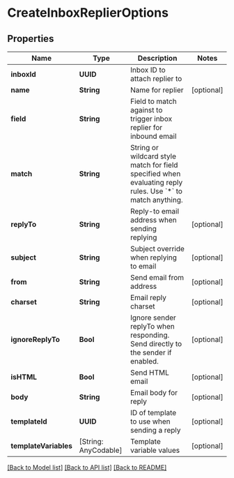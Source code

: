 # CreateInboxReplierOptions

## Properties
Name | Type | Description | Notes
------------ | ------------- | ------------- | -------------
**inboxId** | **UUID** | Inbox ID to attach replier to | 
**name** | **String** | Name for replier | [optional] 
**field** | **String** | Field to match against to trigger inbox replier for inbound email | 
**match** | **String** | String or wildcard style match for field specified when evaluating reply rules. Use &#x60;*&#x60; to match anything. | 
**replyTo** | **String** | Reply-to email address when sending replying | [optional] 
**subject** | **String** | Subject override when replying to email | [optional] 
**from** | **String** | Send email from address | [optional] 
**charset** | **String** | Email reply charset | [optional] 
**ignoreReplyTo** | **Bool** | Ignore sender replyTo when responding. Send directly to the sender if enabled. | [optional] 
**isHTML** | **Bool** | Send HTML email | [optional] 
**body** | **String** | Email body for reply | [optional] 
**templateId** | **UUID** | ID of template to use when sending a reply | [optional] 
**templateVariables** | [String: AnyCodable] | Template variable values | [optional] 

[[Back to Model list]](../README#documentation-for-models) [[Back to API list]](../README#documentation-for-api-endpoints) [[Back to README]](../README)


